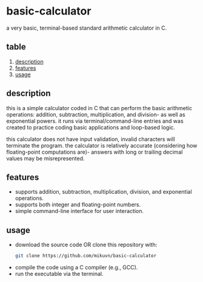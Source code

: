 # basic-calculator
a very basic, terminal-based standard arithmetic calculator in C.

## table

1. [description](#description)
2. [features](#features)
3. [usage](#usage)

## description

this is a simple calculator coded in C that can perform the basic arithmetic operations: addition, subtraction, multiplication, and division- as well as exponential powers. it runs via terminal/command-line entries and was created to practice coding basic applications and loop-based logic.

this calculator does not have input validation, invalid characters will terminate the program.
the calculator is relatively accurate (considering how floating-point computations are)- answers with long or trailing decimal values may be misrepresented.

## features

- supports addition, subtraction, multiplication, division, and exponential operations.
- supports both integer and floating-point numbers.
- simple command-line interface for user interaction.

## usage

- download the source code OR clone this repository with:
   ```bash
   git clone https://github.com/mikuvn/basic-calculator
   ```
- compile the code using a C compiler (e.g., GCC). 
- run the executable via the terminal.


